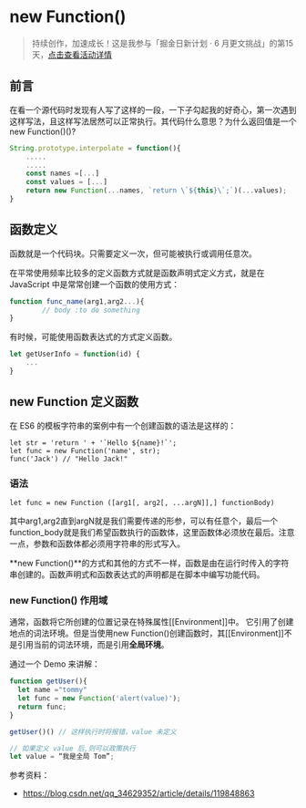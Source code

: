# new Function()

> 持续创作，加速成长！这是我参与「掘金日新计划 · 6 月更文挑战」的第15天，[点击查看活动详情](https://juejin.cn/post/7099702781094674468)

## 前言

在看一个源代码时发现有人写了这样的一段，一下子勾起我的好奇心，第一次遇到这样写法，且这样写法居然可以正常执行。其代码什么意思？为什么返回值是一个new Function()()?

```typescript
String.prototype.interpolate = function(){
	.....
	.....
	const names =[...]
	const values = [...]
	return new Function(...names, `return \`${this}\`;`)(...values);
}
```



## 函数定义

函数就是一个代码块。只需要定义一次，但可能被执行或调用任意次。

在平常使用频率比较多的定义函数方式就是函数声明式定义方式，就是在 JavaScript 中是常常创建一个函数的使用方式：

```javascript
function func_name(arg1,arg2...){
		// body :to do something
}
```

有时候，可能使用函数表达式的方式定义函数。

```javascript
let getUserInfo = function(id) {
	...
}
```

##  new Function 定义函数

在 ES6 的模板字符串的案例中有一个创建函数的语法是这样的：

```tsx
let str = 'return ' + '`Hello ${name}!`';
let func = new Function('name', str);
func('Jack') // "Hello Jack!"
```

### 语法

```tsx
let func = new Function ([arg1[, arg2[, ...argN]],] functionBody)
```

其中arg1,arg2直到argN就是我们需要传递的形参，可以有任意个，最后一个function_body就是我们希望函数执行的函数体，这里函数体必须放在最后。注意一点，参数和函数体都必须用字符串的形式写入。

**new Function()**的方式和其他的方式不一样，函数是由在运行时传入的字符串创建的。函数声明式和函数表达式的声明都是在脚本中编写功能代码。

### new Function() 作用域

通常，函数将它所创建的位置记录在特殊属性[[Environment]]中。 它引用了创建地点的词法环境。但是当使用new Function()创建函数时，其[[Environment]]不是引用当前的词法环境，而是引用**全局环境**。

通过一个 Demo 来讲解：

```javascript
function getUser(){
  let name ="tommy"
  let func = new Function('alert(value)');
  return func;
}

getUser()() // 这样执行时将报错，value 未定义

// 如果定义 value 后,则可以政策执行
let value = “我是全局 Tom”;

```







参考资料：

- https://blog.csdn.net/qq_34629352/article/details/119848863

